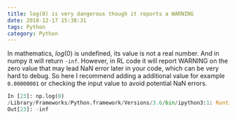 ```yaml
---
title: log(0) is very dangerous though it reports a WARNING
date: 2018-12-17 15:38:31
tags: Python
category: Python
---
```


In mathematics, $log(0)$ is undefined, its value is not a real number. And in numpy it will return `-inf`. However, in RL code it will report WARNING on the zero value that may lead NaN error later in your code, which can be very hard to debug. So here I recommend adding a additional value for example `0.00000001` or checking the input value to avoid potential NaN errors.

```Python
In [23]: np.log(0)
/Library/Frameworks/Python.framework/Versions/3.6/bin/ipython3:1: RuntimeWarning: divide by zero encountered in log
Out[23]: -inf
```

